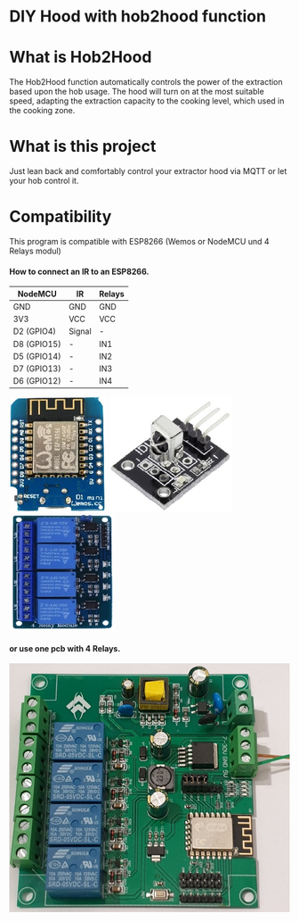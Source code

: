 # DIY Hood with hob2hood function


# What is Hob2Hood
The Hob2Hood function automatically controls the power of the extraction based upon the hob usage. The hood will turn on at the most suitable speed, adapting the extraction capacity to the cooking level, which used in the cooking zone.


# What is this project
Just lean back and comfortably control your extractor hood via MQTT or let your hob control it.

# Compatibility
This program is compatible with ESP8266 (Wemos or NodeMCU und 4 Relays modul)

#### How to connect an IR to an ESP8266.
NodeMCU | IR | Relays
-- | -- | --
GND | GND | GND
3V3 | VCC | VCC
D2 (GPIO4) | Signal | -
D8 (GPIO15) | - | IN1
D5 (GPIO14) | - | IN2
D7 (GPIO13) | - | IN3
D6 (GPIO12) | - | IN4

![ir](docs/wemos.jpg)
![ir](docs/iduino-ir-sensor.jpg)
![ir](docs/relaysmodul.jpg)

#### or use one pcb with 4 Relays.

![pcs](docs/PCBmodule.jpg)
